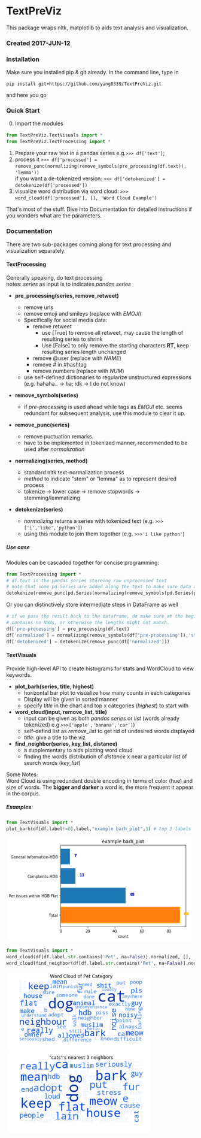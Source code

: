 # TextPreViz

This package wraps nltk, matplotlib to aids text analysis and visualization.
### Created 2017-JUN-12

### Installation
Make sure you installed pip & git already.
In the command line,  type in
```
pip install git+https://github.com/yang0339/TextPreViz.git
```
and here you go

### Quick Start
0. Import the modules
```python
from TextPreViz.TextVisuals import *
from TextPreViz.TextProcessing import *
```
1. Prepare your raw text in a pandas series e.g.```>>> df['text']```;
2. process it ```>>> df['processed'] = remove_punc(normalizing(remove_symbols(pre_processing(df.text)), 'lemma'))```<br>
if you want a de-tokenized version: ```>>> df['detokenized'] = detokenize(df['processed'])```
3. visualize word distribution via word cloud: ```>>> word_cloud(df['processed'], [], 'Word Cloud Example')```

That's most of the stuff. Dive into Documentation for detailed instructions if you wonders what are the parameters.

### Documentation
There are two sub-packages coming along for text processing and visualization separately.
#### TextProcessing
Generally speaking, do text processing <br>
notes: *series* as input is to indicates *pandas series*
* **pre_processing(series, remove_retweet)**
    - remove urls
    - remove emoji and smileys (replace with $EMOJI$)
    - Specifically for social media data:
        - remove retweet 
            - use [True] to remove all retweet, may cause the length of resulting series to shrink
            - Use [False] to only remove the starting characters **RT**, keep resulting series length unchanged
        - remove @user (replace with $NAME$)
        - remove \# in \#hashtag
        - remove numbers (replace with $NUM$)
    - use self-defined dictionaries to regularize unstructured expressions (e.g. hahaha.. -> ha; idk -> I do not know)

* **remove_symbols(series)**
    - if *pre-processing* is used ahead while tags as $EMOJI$ etc. seems redundant for subsequent analysis, use this module to clear it up.
* **remove_punc(series)**
    - remove puctuation remarks.
    - have to be implemented in tokenized manner, recommended to be used after *normalization*
* **normalizing(series, method)**
    - standard nltk text-normalization process
    - *method* to indicate "stem" or "lemma" as to represent desired process
    - tokenize -> lower case -> remove stopwords -> stemming/lemmatizing
* **detokenize(series)**
    - *normalizing* returns a series with tokenized text (e.g. ```>>>['i','like','python']```) 
    - using this module to join them together (e.g. ```>>>'i like python'```)

##### Use case

Modules can be cascaded together for concise programming:
```python
from TextProcessing import * 
# df.text is the pandas series storeing raw unprocessed text
# note that some pd.Series are added along the text to make sure data are passed between units in dataframe format instead of list
detokenize(remove_punc(pd.Series(normalizing(remove_symbols(pd.Series(pre_processing(df.text))), 'lemma'))))
```
Or you can distinctively store intermediate steps in DataFrame as well
```python
# if we pass the result back to the dataframe, do make sure at the beginning, i.e. df.text
# contains no NaNs, or otherwise the lengths might not match.
df['pre-processing'] = pre_processing(df.text)
df['normalized'] = normalizing(remove_symbols(df['pre-processing']),'stem')
df['detokenized'] = detokenize(remove_punc(df['normalized']))
```

#### TextVisuals
Provide high-level API to create histograms for stats and WordCloud to view keywords.
* **plot_barh(series, title, highest)**
    - horizontal bar plot to visualize how many counts in each categories 
    - Display will be given in sorted manner
    - specify *title* in the chart and top x categories (*highest*) to start with
* **word_cloud(input, remove_list, title)**
    - input can be given as both *pandas series* or *list* (words already tokenized) e.g.```>>>['apple','banana','car']```)
    - self-defind list as *remove_list* to get rid of undesired words displayed
    - *title*: give a title to the viz
* **find_neighbor(series, key_list, distance)**
    - a supplementary to aids plotting word cloud
    - finding the words distribution of *distance* x near a particular list of search words (*key_list*) 

Some Notes: <br>Word Cloud is using redundant double encoding in terms of color (hue) and size of words. The **bigger and darker** a word is, the more frequent it appear in the corpus.
##### Examples
```python
from TextVisuals import *
plot_barh(df[df.label!=0].label,"example barh_plot",3) # top 3 labels
```
![e-barhplot](https://github.com/yang0339/TextPreViz/blob/master/Visual%20examples/example_plot_barh.png)

```python
from TextVisuals import *
word_cloud(df[df.label.str.contains('Pet', na=False)].normalized, [], 'Word Cloud of Pet Category')
word_cloud(find_neighbor(df[df.label.str.contains('Pet', na=False)].normalized, ['cat','cats', 'dog', 'dogs'], 3),['pls'], '\"cat(s) & dog(s)\"\'s nearest 3 neighbors')
```
![e1](https://github.com/yang0339/TextPreViz/blob/master/Visual%20examples/word_cloud1.png)
![e2](https://github.com/yang0339/TextPreViz/blob/master/Visual%20examples/word_cloud2.png)
